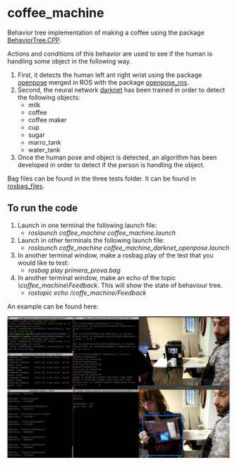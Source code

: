 # coffee_machine

Behavior tree implementation of making a coffee using the package  [BehaviorTree.CPP](https://github.com/BehaviorTree/BehaviorTree.CPP).

Actions and conditions of this behavior are used to see if the human is handling some object in the following way.

 1. First, it detects the human left ant right wrist using the package [openpose](https://github.com/CMU-Perceptual-Computing-Lab/openpose) merged in ROS with the package [openpose_ros](https://github.com/firephinx/openpose_ros).
 2. Second, the neural network [darknet](https://github.com/pjreddie/darknet) has been trained in order to detect the following objects:
       - milk
       - coffee
       - coffee maker
       - cup
       - sugar
       - marro_tank
       - water_tank
 3. Once the human pose and object is detected, an algorithm has been developed in order to detect if the person is handling the object. 

 Bag files can be found in the three tests folder. It can be found in [rosbag_files](https://drive.google.com/drive/folders/15Y5ckfjOt-66Ck-eKTsaKYBuWFjE0j34?usp=sharing).



## To run the code

1. Launch in one terminal the following launch file:
    - *roslaunch coffee_machine coffee_machine.launch*
2.  Launch in other terminals the following launch file:
    - *roslaunch coffe_machine coffee_machine_darknet_openpose.launch*
3. In another terminal window, make a rosbag play of the test that you would like to test:
    - *rosbag play primera_prova.bag*
4. In another terminal window, make an echo of the topic *\coffee_machine\Feedback*. This will show the state of behaviour tree.
    - *rostopic echo /coffe_machine/Feedback*


An example can be found here:

![picture](test_1_IsWaterTankRemoved.png)
